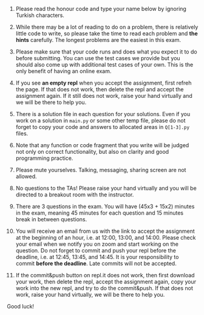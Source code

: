 1.	Please read the honour code and type your name below by ignoring Turkish characters.

2.	While there may be a lot of reading to do on a problem, there is relatively little code to write, so please take the time to read each problem and **the hints** carefully. The longest problems are the easiest in this exam.

3. Please make sure that your code runs and does what you expect it to do before submitting. You can use the test cases we provide but you should also come up with additional test cases of your own. This is the only benefit of having an online exam. 

4. If you see **an empty repl** when you accept the assignment, first refreh the page. If that does not work, then delete the repl and accept the assignment again. If it still does not work, raise your hand virtually and we will be there to help you.

5. There is a solution file in each question for your solutions. Even if you work on a solution in `main.py` or some other temp file, please do not forget to copy your code and answers to allocated areas in `Q[1-3].py` files.

6. Note that any function or code fragment that you write will be judged not only on correct functionality, but also on clarity and good programming practice.

7. Please mute yourselves. Talking, messaging, sharing screen are not allowed. 

8.	No questions to the TAs! Please raise your hand virtually and you will be directed to a breakout room with the instructor.

9. There are 3 questions in the exam. You will have (45x3 + 15x2) minutes in the exam, meaning 45 minutes for each question and 15 minutes break in between questions. 

10. You will receive an email from us with the link to accept the assignment at the beginning of an hour, i.e. at 12:00, 13:00, and 14:00. Please check your email when we notify you on zoom and start working on the question. Do not forget to commit and push your repl before the deadline, i.e. at 12:45, 13:45, and 14:45. It is your responsibility to commit **before the deadline**. Late commits will not be accepted.

11. If the commit&push button on repl.it does not work, then first download your work, then delete the repl, accept the assignment again, copy your work into the new repl, and try to do the commit&push. If that does not work, raise your hand virtually, we will be there to help you.


Good luck!
 
